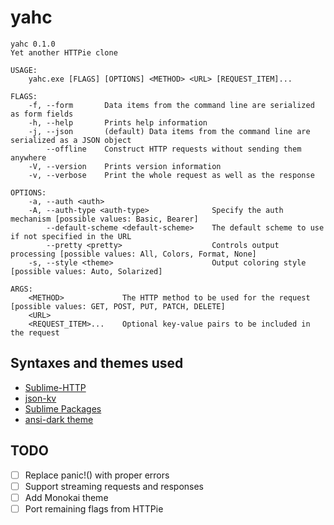 # yahc

```
yahc 0.1.0
Yet another HTTPie clone

USAGE:
    yahc.exe [FLAGS] [OPTIONS] <METHOD> <URL> [REQUEST_ITEM]...

FLAGS:
    -f, --form       Data items from the command line are serialized as form fields
    -h, --help       Prints help information
    -j, --json       (default) Data items from the command line are serialized as a JSON object
        --offline    Construct HTTP requests without sending them anywhere
    -V, --version    Prints version information
    -v, --verbose    Print the whole request as well as the response

OPTIONS:
    -a, --auth <auth>
    -A, --auth-type <auth-type>              Specify the auth mechanism [possible values: Basic, Bearer]
        --default-scheme <default-scheme>    The default scheme to use if not specified in the URL
        --pretty <pretty>                    Controls output processing [possible values: All, Colors, Format, None]
    -s, --style <theme>                      Output coloring style [possible values: Auto, Solarized]

ARGS:
    <METHOD>             The HTTP method to be used for the request [possible values: GET, POST, PUT, PATCH, DELETE]
    <URL>
    <REQUEST_ITEM>...    Optional key-value pairs to be included in the request
```

## Syntaxes and themes used
- [Sublime-HTTP](https://github.com/samsalisbury/Sublime-HTTP)
- [json-kv](https://github.com/aurule/json-kv)
- [Sublime Packages](https://github.com/sublimehq/Packages/tree/fa6b8629c95041bf262d4c1dab95c456a0530122)
- [ansi-dark theme](https://github.com/sharkdp/bat/blob/master/assets/themes/ansi-dark.tmTheme)

## TODO
- [ ] Replace panic!() with proper errors
- [ ] Support streaming requests and responses
- [ ] Add Monokai theme
- [ ] Port remaining flags from HTTPie
